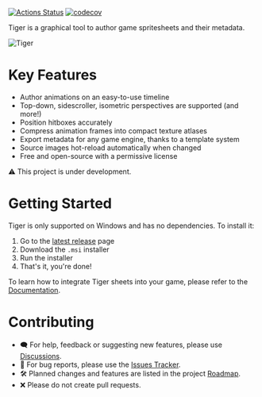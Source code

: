 [![Actions Status](https://github.com/agersant/tiger/workflows/Build/badge.svg)](https://github.com/agersant/tiger/actions) [![codecov](https://codecov.io/gh/agersant/tiger/branch/master/graph/badge.svg?token=Ekd9mm2Wii)](https://codecov.io/gh/agersant/tiger)

Tiger is a graphical tool to author game spritesheets and their metadata.

![Tiger](res/readme/screenshot-0.4.0.png?raw=true "Tiger")

# Key Features

- Author animations on an easy-to-use timeline
- Top-down, sidescroller, isometric perspectives are supported (and more!)
- Position hitboxes accurately
- Compress animation frames into compact texture atlases
- Export metadata for any game engine, thanks to a template system
- Source images hot-reload automatically when changed
- Free and open-source with a permissive license

⚠️ This project is under development.

# Getting Started

Tiger is only supported on Windows and has no dependencies. To install it:

1. Go to the [latest release](https://github.com/agersant/tiger/releases/latest) page
2. Download the `.msi` installer
3. Run the installer
4. That's it, you're done!

To learn how to integrate Tiger sheets into your game, please refer to the [Documentation](https://agersant.github.io/tiger/).

# Contributing

- 🗨 For help, feedback or suggesting new features, please use [Discussions](https://github.com/agersant/tiger/discussions).
- 🐛 For bug reports, please use the [Issues Tracker](https://github.com/agersant/tiger/issues).
- 🛠 Planned changes and features are listed in the project [Roadmap](ROADMAP.md).
- ❌ Please do not create pull requests.
